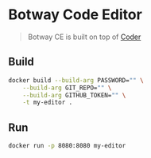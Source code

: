 # Botway Code Editor

> Botway CE is built on top of [Coder](https://coder.com)

## Build

```bash
docker build --build-arg PASSWORD="" \
    --build-arg GIT_REPO="" \
    --build-arg GITHUB_TOKEN="" \
    -t my-editor .
```

## Run

```bash
docker run -p 8080:8080 my-editor
```
